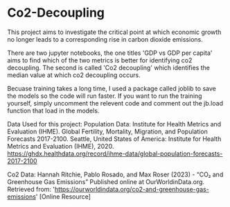 # Co2-Decoupling
This project aims to investigate the critical point at which economic growth no longer leads to a corresponding rise in carbon dioxide emissions.

There are two jupyter notebooks, the one titles 'GDP vs GDP per capita' aims to find which of the two metrics is better for identifying co2 decoupling. The second is called 'Co2 decoupling' which identifies the median value at which co2 decoupling occurs.

Becuase training takes a long time, I used a package called joblib to save the models so the code will run faster. If you want to run the training yourself, simply uncomment the relevent code and comment out the jb.load function that load in the models.

Data Used for this project:
Population Data:
Institute for Health Metrics and Evaluation (IHME). Global Fertility, Mortality, Migration, and Population Forecasts 2017-2100. Seattle, United States of America: Institute for Health Metrics and Evaluation (IHME), 2020.
https://ghdx.healthdata.org/record/ihme-data/global-population-forecasts-2017-2100

Co2 Data:
Hannah Ritchie, Pablo Rosado, and Max Roser (2023) - “CO₂ and Greenhouse Gas Emissions” Published online at OurWorldinData.org. 
Retrieved from: 'https://ourworldindata.org/co2-and-greenhouse-gas-emissions' [Online Resource]
